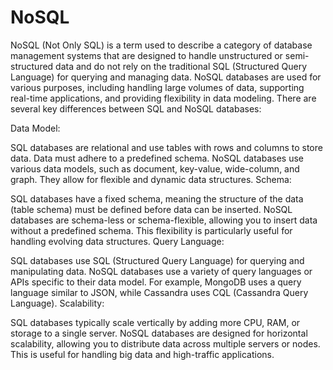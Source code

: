 # NoSQL

NoSQL (Not Only SQL) is a term used to describe a category of database management systems that are designed to handle unstructured or semi-structured data and do not rely on the traditional SQL (Structured Query Language) for querying and managing data. NoSQL databases are used for various purposes, including handling large volumes of data, supporting real-time applications, and providing flexibility in data modeling. There are several key differences between SQL and NoSQL databases:

Data Model:

SQL databases are relational and use tables with rows and columns to store data. Data must adhere to a predefined schema.
NoSQL databases use various data models, such as document, key-value, wide-column, and graph. They allow for flexible and dynamic data structures.
Schema:

SQL databases have a fixed schema, meaning the structure of the data (table schema) must be defined before data can be inserted.
NoSQL databases are schema-less or schema-flexible, allowing you to insert data without a predefined schema. This flexibility is particularly useful for handling evolving data structures.
Query Language:

SQL databases use SQL (Structured Query Language) for querying and manipulating data.
NoSQL databases use a variety of query languages or APIs specific to their data model. For example, MongoDB uses a query language similar to JSON, while Cassandra uses CQL (Cassandra Query Language).
Scalability:

SQL databases typically scale vertically by adding more CPU, RAM, or storage to a single server.
NoSQL databases are designed for horizontal scalability, allowing you to distribute data across multiple servers or nodes. This is useful for handling big data and high-traffic applications.

